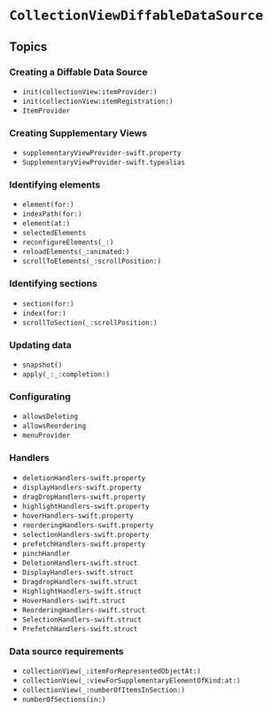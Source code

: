 # ``CollectionViewDiffableDataSource``

## Topics

### Creating a Diffable Data Source
- ``init(collectionView:itemProvider:)``
- ``init(collectionView:itemRegistration:)``
- ``ItemProvider``

### Creating Supplementary Views

- ``supplementaryViewProvider-swift.property``
- ``SupplementaryViewProvider-swift.typealias``

### Identifying elements
- ``element(for:)``
- ``indexPath(for:)``
- ``element(at:)``
- ``selectedElements``
- ``reconfigureElements(_:)``
- ``reloadElements(_:animated:)``
- ``scrollToElements(_:scrollPosition:)``

### Identifying sections
- ``section(for:)``
- ``index(for:)``
- ``scrollToSection(_:scrollPosition:)``

### Updating data
- ``snapshot()``
- ``apply(_:_:completion:)``

### Configurating

- ``allowsDeleting``
- ``allowsReordering``
- ``menuProvider``

### Handlers
- ``deletionHandlers-swift.property``
- ``displayHandlers-swift.property``
- ``dragDropHandlers-swift.property``
- ``highlightHandlers-swift.property``
- ``hoverHandlers-swift.property``
- ``reorderingHandlers-swift.property``
- ``selectionHandlers-swift.property``
- ``prefetchHandlers-swift.property``
- ``pinchHandler``
- ``DeletionHandlers-swift.struct``
- ``DisplayHandlers-swift.struct``
- ``DragdropHandlers-swift.struct``
- ``HighlightHandlers-swift.struct``
- ``HoverHandlers-swift.struct``
- ``ReorderingHandlers-swift.struct``
- ``SelectionHandlers-swift.struct``
- ``PrefetchHandlers-swift.struct``

### Data source requirements
- ``collectionView(_:itemForRepresentedObjectAt:)``
- ``collectionView(_:viewForSupplementaryElementOfKind:at:)``
- ``collectionView(_:numberOfItemsInSection:)``
- ``numberOfSections(in:)``
